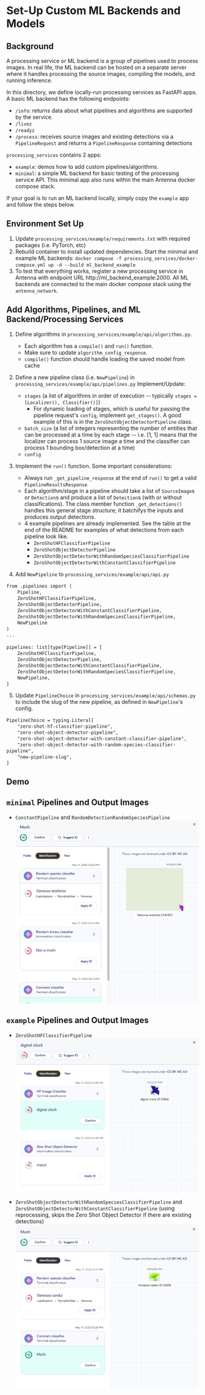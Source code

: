 # Set-Up Custom ML Backends and Models

## Background

A processing service or ML backend is a group of pipelines used to process images. In real life, the ML backend can be hosted on a separate server where it handles processing the source images, compiling the models, and running inference.

In this directory, we define locally-run processing services as FastAPI apps. A basic ML backend has the following endpoints:
- `/info`: returns data about what pipelines and algorithms are supported by the service.
- `/livez`
- `/readyz`
- `/process`: receives source images and existing detections via a `PipelineRequest` and returns a `PipelineResponse` containing detections

`processing_services` contains 2 apps:
- `example`: demos how to add custom pipelines/algorithms.
- `minimal`: a simple ML backend for basic testing of the processing service API. This minimal app also runs within the main Antenna docker compose stack.

If your goal is to run an ML backend locally, simply copy the `example` app and follow the steps below.

## Environment Set Up

1. Update `processing_services/example/requirements.txt` with required packages (i.e. PyTorch, etc)
2. Rebuild container to install updated dependencies. Start the minimal and example ML backends: `docker compose -f processing_services/docker-compose.yml up -d --build ml_backend_example`
3. To test that everything works, register a new processing service in Antenna with endpoint URL http://ml_backend_example:2000. All ML backends are connected to the main docker compose stack using the `antenna_network`.


## Add Algorithms, Pipelines, and ML Backend/Processing Services

1. Define algorithms in `processing_services/example/api/algorithms.py`.
    - Each algorithm has a `compile()` and `run()` function.
    - Make sure to update `algorithm_config_response`.
    - `compile()` function should handle loading the saved model from cache
2. Define a new pipeline class (i.e. `NewPipeline`) in `processing_services/example/api/pipelines.py`
    Implement/Update:
    - `stages` (a list of algorithms in order of execution -- typically `stages = [Localizer(), Classifier()]`)
        - For dynamic loading of stages, which is useful for passing the pipeline request's `config`, implement `get_stages()`. A good example of this is in the `ZeroShotObjectDetectorPipeline` class.
    - `batch_size` (a list of integers representing the number of entities that can be processed at a time by each stage -- i.e. [1, 1] means that the localizer can process 1 source image a time and the classifier can process 1 bounding box/detection at a time)
    - `config`
3. Implement the `run()` function. Some important considerations:
    - Always run `_get_pipeline_response` at the end of `run()` to get a valid `PipelineResultsResponse`
    - Each algorithm/stage in a pipeline should take a list of `SourceImage`s or `Detection`s and produce a list of `Detection`s (with or without classifications). The class member function `_get_detections()` handles this general stage structure; it batchifys the inputs and produces output detections.
    - 4 example pipelines are already implemented. See the table at the end of the README for examples of what detections from each pipeline look like.
        - `ZeroShotHFClassifierPipeline`
        - `ZeroShotObjectDetectorPipeline`
        - `ZeroShotObjectDetectorWithRandomSpeciesClassifierPipeline`
        - `ZeroShotObjectDetectorWithConstantClassifierPipeline`

4. Add `NewPipeline` to `processing_services/example/api/api.py`

```
from .pipelines import (
    Pipeline,
    ZeroShotHFClassifierPipeline,
    ZeroShotObjectDetectorPipeline,
    ZeroShotObjectDetectorWithConstantClassifierPipeline,
    ZeroShotObjectDetectorWithRandomSpeciesClassifierPipeline,
    NewPipeline
)
...

pipelines: list[type[Pipeline]] = [
    ZeroShotHFClassifierPipeline,
    ZeroShotObjectDetectorPipeline,
    ZeroShotObjectDetectorWithConstantClassifierPipeline,
    ZeroShotObjectDetectorWithRandomSpeciesClassifierPipeline,
    NewPipeline,
]
```
5. Update `PipelineChoice` in `processing_services/example/api/schemas.py` to include the slug of the new pipeline, as defined in `NewPipeline`'s config.

```
PipelineChoice = typing.Literal[
    "zero-shot-hf-classifier-pipeline",
    "zero-shot-object-detector-pipeline",
    "zero-shot-object-detector-with-constant-classifier-pipeline",
    "zero-shot-object-detector-with-random-species-classifier-pipeline",
    "new-pipeline-slug",
]
```
## Demo

## `minimal` Pipelines and Output Images

- `ConstantPipeline` and `RandomDetectionRandomSpeciesPipeline`
![MinimalReprocessing](images/MinimalReprocessing.png)


## `example` Pipelines and Output Images

- `ZeroShotHFClassifierPipeline`
![ZeroShotHFClassifierPipeline](images/ZeroShotHFClassifierPipeline.png)

- `ZeroShotObjectDetectorWithRandomSpeciesClassifierPipeline` and `ZeroShotObjectDetectorWithConstantClassifierPipeline` (using reprocessing, skips the Zero Shot Object Detector if there are existing detections)
![ZeroShotReprocessing](images/ZeroShotReprocessing.png)
